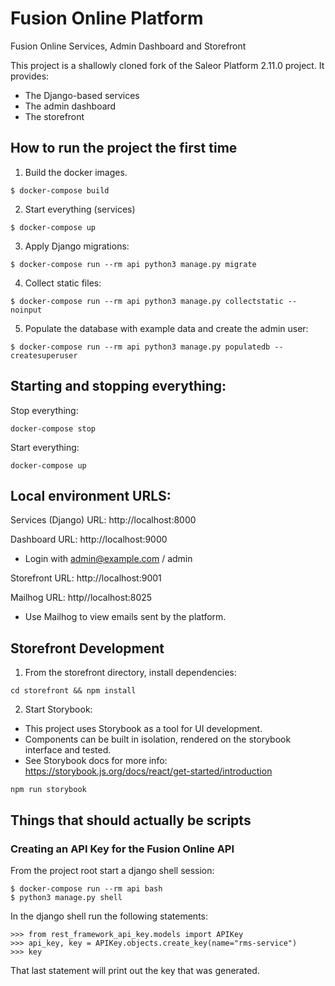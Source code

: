 # Fusion Online Platform

Fusion Online Services, Admin Dashboard and Storefront

This project is a shallowly cloned fork of the Saleor Platform 2.11.0 project. It provides:

* The Django-based services
* The admin dashboard
* The storefront

## How to run the project the first time

1. Build the docker images.
```
$ docker-compose build
```

2. Start everything (services)
```
$ docker-compose up
```

3. Apply Django migrations:
```
$ docker-compose run --rm api python3 manage.py migrate
```

4. Collect static files:
```
$ docker-compose run --rm api python3 manage.py collectstatic --noinput
```

5. Populate the database with example data and create the admin user:
```
$ docker-compose run --rm api python3 manage.py populatedb --createsuperuser
```

## Starting and stopping everything:

Stop everything:
```
docker-compose stop
```

Start everything:
```
docker-compose up
```

## Local environment URLS:

Services (Django) URL: http://localhost:8000

Dashboard URL: http://localhost:9000
* Login with admin@example.com / admin

Storefront URL: http://localhost:9001

Mailhog URL: http//localhost:8025
* Use Mailhog to view emails sent by the platform.

## Storefront Development

1. From the storefront directory, install dependencies:
```
cd storefront && npm install
```
2. Start Storybook:
- This project uses Storybook as a tool for UI development. 
- Components can be built in isolation, rendered on the storybook interface and tested. 
- See Storybook docs for more info: https://storybook.js.org/docs/react/get-started/introduction
```
npm run storybook
```

## Things that should actually be scripts

### Creating an API Key for the Fusion Online API

From the project root start a django shell session:

```
$ docker-compose run --rm api bash
$ python3 manage.py shell
```

In the django shell run the following statements:

```
>>> from rest_framework_api_key.models import APIKey
>>> api_key, key = APIKey.objects.create_key(name="rms-service")
>>> key
```

That last statement will print out the key that was generated.